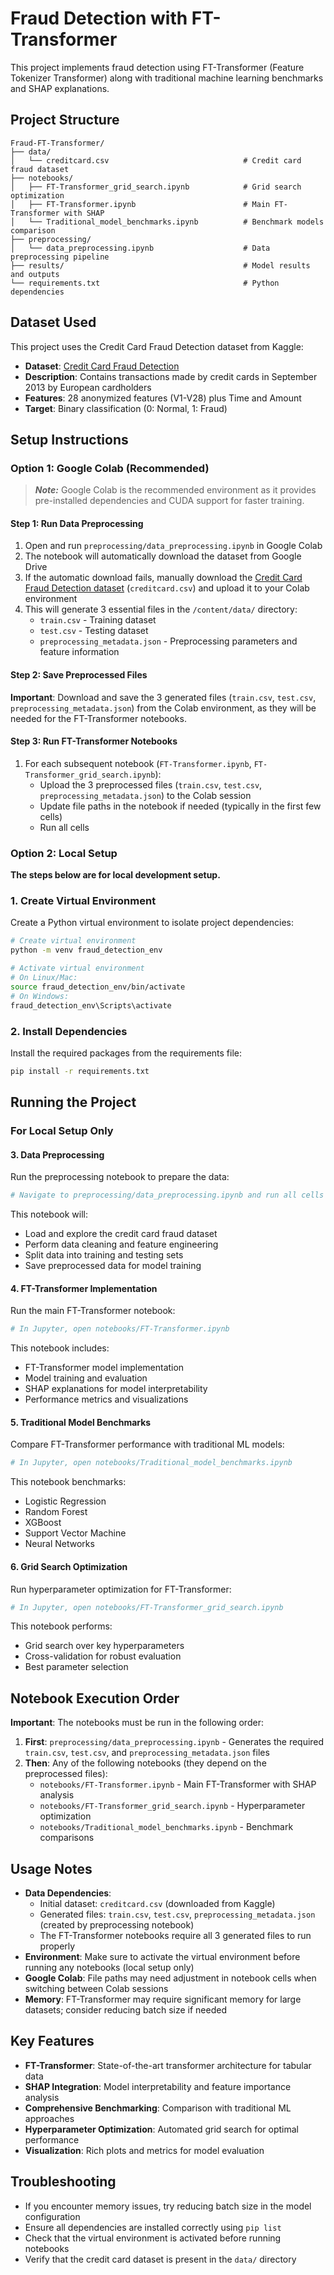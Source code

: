 # Fraud Detection with FT-Transformer

This project implements fraud detection using FT-Transformer (Feature Tokenizer Transformer) along with traditional machine learning benchmarks and SHAP explanations.

## Project Structure

```
Fraud-FT-Transformer/
├── data/
│   └── creditcard.csv                              # Credit card fraud dataset
├── notebooks/
│   ├── FT-Transformer_grid_search.ipynb            # Grid search optimization
│   ├── FT-Transformer.ipynb                        # Main FT-Transformer with SHAP
│   └── Traditional_model_benchmarks.ipynb          # Benchmark models comparison
├── preprocessing/
│   └── data_preprocessing.ipynb                    # Data preprocessing pipeline
├── results/                                        # Model results and outputs
└── requirements.txt                                # Python dependencies
```
## Dataset Used

This project uses the Credit Card Fraud Detection dataset from Kaggle:
- **Dataset**: [Credit Card Fraud Detection](https://www.kaggle.com/datasets/mlg-ulb/creditcardfraud/data?select=creditcard.csv)
- **Description**: Contains transactions made by credit cards in September 2013 by European cardholders
- **Features**: 28 anonymized features (V1-V28) plus Time and Amount
- **Target**: Binary classification (0: Normal, 1: Fraud)


## Setup Instructions

### Option 1: Google Colab (Recommended)

> **_Note:_** Google Colab is the recommended environment as it provides pre-installed dependencies and CUDA support for faster training.

#### Step 1: Run Data Preprocessing
1. Open and run `preprocessing/data_preprocessing.ipynb` in Google Colab
2. The notebook will automatically download the dataset from Google Drive
3. If the automatic download fails, manually download the [Credit Card Fraud Detection dataset](https://www.kaggle.com/datasets/mlg-ulb/creditcardfraud/data?select=creditcard.csv) (`creditcard.csv`) and upload it to your Colab environment
4. This will generate 3 essential files in the `/content/data/` directory:
   - `train.csv` - Training dataset
   - `test.csv` - Testing dataset  
   - `preprocessing_metadata.json` - Preprocessing parameters and feature information

#### Step 2: Save Preprocessed Files
**Important**: Download and save the 3 generated files (`train.csv`, `test.csv`, `preprocessing_metadata.json`) from the Colab environment, as they will be needed for the FT-Transformer notebooks.

#### Step 3: Run FT-Transformer Notebooks
1. For each subsequent notebook (`FT-Transformer.ipynb`, `FT-Transformer_grid_search.ipynb`):
   - Upload the 3 preprocessed files (`train.csv`, `test.csv`, `preprocessing_metadata.json`) to the Colab session
   - Update file paths in the notebook if needed (typically in the first few cells)
   - Run all cells

### Option 2: Local Setup

**The steps below are for local development setup.**

### 1. Create Virtual Environment

Create a Python virtual environment to isolate project dependencies:

```bash
# Create virtual environment
python -m venv fraud_detection_env

# Activate virtual environment
# On Linux/Mac:
source fraud_detection_env/bin/activate
# On Windows:
fraud_detection_env\Scripts\activate
```

### 2. Install Dependencies

Install the required packages from the requirements file:

```bash
pip install -r requirements.txt
```

## Running the Project

### For Local Setup Only

#### 3. Data Preprocessing

Run the preprocessing notebook to prepare the data:

```bash
# Navigate to preprocessing/data_preprocessing.ipynb and run all cells
```

This notebook will:
- Load and explore the credit card fraud dataset
- Perform data cleaning and feature engineering
- Split data into training and testing sets
- Save preprocessed data for model training

#### 4. FT-Transformer Implementation

Run the main FT-Transformer notebook:

```bash
# In Jupyter, open notebooks/FT-Transformer.ipynb
```

This notebook includes:
- FT-Transformer model implementation
- Model training and evaluation
- SHAP explanations for model interpretability
- Performance metrics and visualizations

#### 5. Traditional Model Benchmarks

Compare FT-Transformer performance with traditional ML models:

```bash
# In Jupyter, open notebooks/Traditional_model_benchmarks.ipynb
```

This notebook benchmarks:
- Logistic Regression
- Random Forest
- XGBoost
- Support Vector Machine
- Neural Networks

#### 6. Grid Search Optimization

Run hyperparameter optimization for FT-Transformer:

```bash
# In Jupyter, open notebooks/FT-Transformer_grid_search.ipynb
```

This notebook performs:
- Grid search over key hyperparameters
- Cross-validation for robust evaluation
- Best parameter selection

## Notebook Execution Order

**Important**: The notebooks must be run in the following order:

1. **First**: `preprocessing/data_preprocessing.ipynb` - Generates the required `train.csv`, `test.csv`, and `preprocessing_metadata.json` files
2. **Then**: Any of the following notebooks (they depend on the preprocessed files):
   - `notebooks/FT-Transformer.ipynb` - Main FT-Transformer with SHAP analysis
   - `notebooks/FT-Transformer_grid_search.ipynb` - Hyperparameter optimization
   - `notebooks/Traditional_model_benchmarks.ipynb` - Benchmark comparisons

## Usage Notes

- **Data Dependencies**: 
  - Initial dataset: `creditcard.csv` (downloaded from Kaggle)
  - Generated files: `train.csv`, `test.csv`, `preprocessing_metadata.json` (created by preprocessing notebook)
  - The FT-Transformer notebooks require all 3 generated files to run properly
- **Environment**: Make sure to activate the virtual environment before running any notebooks (local setup only)
- **Google Colab**: File paths may need adjustment in notebook cells when switching between Colab sessions
- **Memory**: FT-Transformer may require significant memory for large datasets; consider reducing batch size if needed

## Key Features

- **FT-Transformer**: State-of-the-art transformer architecture for tabular data
- **SHAP Integration**: Model interpretability and feature importance analysis
- **Comprehensive Benchmarking**: Comparison with traditional ML approaches
- **Hyperparameter Optimization**: Automated grid search for optimal performance
- **Visualization**: Rich plots and metrics for model evaluation

## Troubleshooting

- If you encounter memory issues, try reducing batch size in the model configuration
- Ensure all dependencies are installed correctly using `pip list`
- Check that the virtual environment is activated before running notebooks
- Verify that the credit card dataset is present in the `data/` directory